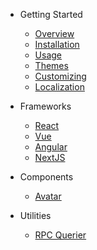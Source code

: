- Getting Started

  - [Overview](/)
  - [Installation](/getting-started/installation)
  - [Usage](/getting-started/usage)
  - [Themes](/getting-started/themes)
  - [Customizing](/getting-started/customizing)
  - [Localization](/getting-started/localization)

- Frameworks

  - [React](/frameworks/react)
  - [Vue](/frameworks/vue)
  - [Angular](/frameworks/angular)
  - [NextJS](/tutorials/integrating-with-nextjs)

- Components

  - [Avatar](/components/avatar)
  <!--plop:component-->

- Utilities

  - [RPC Querier](/components/rpc-querier)

